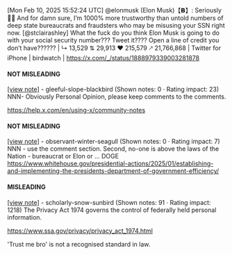[Mon Feb 10, 2025 15:52:24 UTC] @elonmusk (Elon Musk)【𝗕】: Seriously 🤣🤣 And for damn sure, I’m 1000% more trustworthy than untold numbers of deep state bureaucrats and fraudsters who may be misusing your SSN right now. [@stclairashley] What the fuck do you think Elon Musk is going to do with your social security number??? Tweet it???? Open a line of credit you don’t have?????? | ↳ 13,529 ⇅ 29,913 ♥ 215,579 🡕 21,766,868 | Twitter for iPhone | birdwatch | https://x.com/_/status/1888979339003281878

#### NOT MISLEADING

[[view note]](https://x.com/i/birdwatch/n/1889011605800964096) - gleeful-slope-blackbird (Shown notes: 0 · Rating impact: 23)
NNN- Obviously Personal Opinion, please keep comments to the comments.

https://help.x.com/en/using-x/community-notes

#### NOT MISLEADING

[[view note]](https://x.com/i/birdwatch/n/1889011345426956521) - observant-winter-seagull (Shown notes: 0 · Rating impact: 7)
NNN - use the comment section. Second, no-one is above the laws of the Nation - bureaucrat or Elon or ... DOGE https://www.whitehouse.gov/presidential-actions/2025/01/establishing-and-implementing-the-presidents-department-of-government-efficiency/

#### MISLEADING

[[view note]](https://x.com/i/birdwatch/n/1889006229302956455) - scholarly-snow-sunbird (Shown notes: 91 · Rating impact: 1218)
The Privacy Act 1974 governs the control of federally held personal information.

https://www.ssa.gov/privacy/privacy_act_1974.html

'Trust me bro' is not a recognised standard in law.
